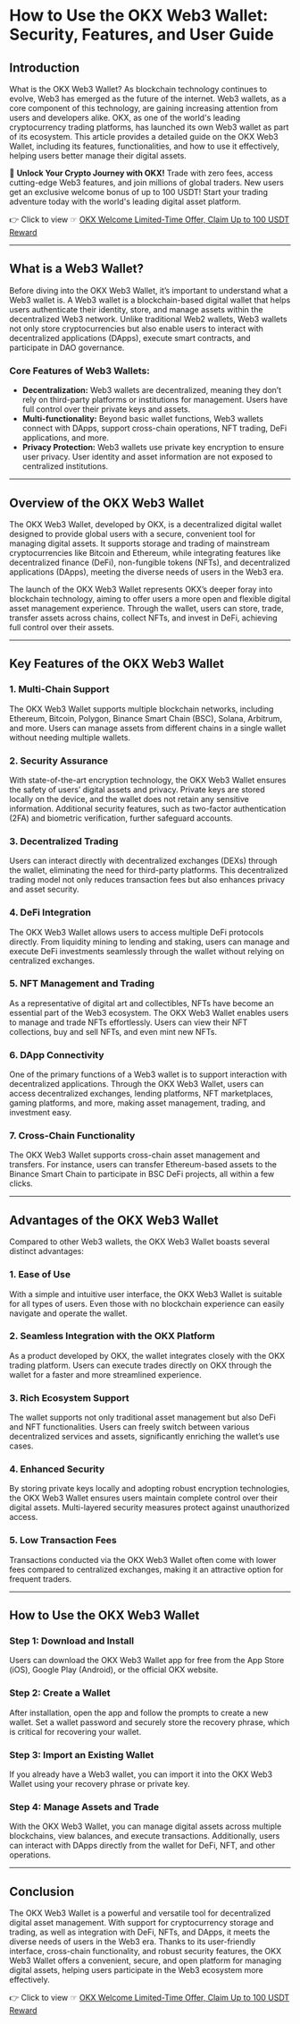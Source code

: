 # How to Use the OKX Web3 Wallet: Security, Features, and User Guide

## Introduction

What is the OKX Web3 Wallet? As blockchain technology continues to evolve, Web3 has emerged as the future of the internet. Web3 wallets, as a core component of this technology, are gaining increasing attention from users and developers alike. OKX, as one of the world's leading cryptocurrency trading platforms, has launched its own Web3 wallet as part of its ecosystem. This article provides a detailed guide on the OKX Web3 Wallet, including its features, functionalities, and how to use it effectively, helping users better manage their digital assets.

🚀 **Unlock Your Crypto Journey with OKX!** Trade with zero fees, access cutting-edge Web3 features, and join millions of global traders. New users get an exclusive welcome bonus of up to 100 USDT! Start your trading adventure today with the world's leading digital asset platform.

👉 Click to view ☞ [OKX Welcome Limited-Time Offer, Claim Up to 100 USDT Reward](https://bit.ly/OKXe)

---

## What is a Web3 Wallet?

Before diving into the OKX Web3 Wallet, it’s important to understand what a Web3 wallet is. A Web3 wallet is a blockchain-based digital wallet that helps users authenticate their identity, store, and manage assets within the decentralized Web3 network. Unlike traditional Web2 wallets, Web3 wallets not only store cryptocurrencies but also enable users to interact with decentralized applications (DApps), execute smart contracts, and participate in DAO governance.

### Core Features of Web3 Wallets:

- **Decentralization:** Web3 wallets are decentralized, meaning they don’t rely on third-party platforms or institutions for management. Users have full control over their private keys and assets.
- **Multi-functionality:** Beyond basic wallet functions, Web3 wallets connect with DApps, support cross-chain operations, NFT trading, DeFi applications, and more.
- **Privacy Protection:** Web3 wallets use private key encryption to ensure user privacy. User identity and asset information are not exposed to centralized institutions.

---

## Overview of the OKX Web3 Wallet

The OKX Web3 Wallet, developed by OKX, is a decentralized digital wallet designed to provide global users with a secure, convenient tool for managing digital assets. It supports storage and trading of mainstream cryptocurrencies like Bitcoin and Ethereum, while integrating features like decentralized finance (DeFi), non-fungible tokens (NFTs), and decentralized applications (DApps), meeting the diverse needs of users in the Web3 era.

The launch of the OKX Web3 Wallet represents OKX’s deeper foray into blockchain technology, aiming to offer users a more open and flexible digital asset management experience. Through the wallet, users can store, trade, transfer assets across chains, collect NFTs, and invest in DeFi, achieving full control over their assets.

---

## Key Features of the OKX Web3 Wallet

### 1. **Multi-Chain Support**
The OKX Web3 Wallet supports multiple blockchain networks, including Ethereum, Bitcoin, Polygon, Binance Smart Chain (BSC), Solana, Arbitrum, and more. Users can manage assets from different chains in a single wallet without needing multiple wallets.

### 2. **Security Assurance**
With state-of-the-art encryption technology, the OKX Web3 Wallet ensures the safety of users’ digital assets and privacy. Private keys are stored locally on the device, and the wallet does not retain any sensitive information. Additional security features, such as two-factor authentication (2FA) and biometric verification, further safeguard accounts.

### 3. **Decentralized Trading**
Users can interact directly with decentralized exchanges (DEXs) through the wallet, eliminating the need for third-party platforms. This decentralized trading model not only reduces transaction fees but also enhances privacy and asset security.

### 4. **DeFi Integration**
The OKX Web3 Wallet allows users to access multiple DeFi protocols directly. From liquidity mining to lending and staking, users can manage and execute DeFi investments seamlessly through the wallet without relying on centralized exchanges.

### 5. **NFT Management and Trading**
As a representative of digital art and collectibles, NFTs have become an essential part of the Web3 ecosystem. The OKX Web3 Wallet enables users to manage and trade NFTs effortlessly. Users can view their NFT collections, buy and sell NFTs, and even mint new NFTs.

### 6. **DApp Connectivity**
One of the primary functions of a Web3 wallet is to support interaction with decentralized applications. Through the OKX Web3 Wallet, users can access decentralized exchanges, lending platforms, NFT marketplaces, gaming platforms, and more, making asset management, trading, and investment easy.

### 7. **Cross-Chain Functionality**
The OKX Web3 Wallet supports cross-chain asset management and transfers. For instance, users can transfer Ethereum-based assets to the Binance Smart Chain to participate in BSC DeFi projects, all within a few clicks.

---

## Advantages of the OKX Web3 Wallet

Compared to other Web3 wallets, the OKX Web3 Wallet boasts several distinct advantages:

### 1. **Ease of Use**
With a simple and intuitive user interface, the OKX Web3 Wallet is suitable for all types of users. Even those with no blockchain experience can easily navigate and operate the wallet.

### 2. **Seamless Integration with the OKX Platform**
As a product developed by OKX, the wallet integrates closely with the OKX trading platform. Users can execute trades directly on OKX through the wallet for a faster and more streamlined experience.

### 3. **Rich Ecosystem Support**
The wallet supports not only traditional asset management but also DeFi and NFT functionalities. Users can freely switch between various decentralized services and assets, significantly enriching the wallet’s use cases.

### 4. **Enhanced Security**
By storing private keys locally and adopting robust encryption technologies, the OKX Web3 Wallet ensures users maintain complete control over their digital assets. Multi-layered security measures protect against unauthorized access.

### 5. **Low Transaction Fees**
Transactions conducted via the OKX Web3 Wallet often come with lower fees compared to centralized exchanges, making it an attractive option for frequent traders.

---

## How to Use the OKX Web3 Wallet

### Step 1: Download and Install
Users can download the OKX Web3 Wallet app for free from the App Store (iOS), Google Play (Android), or the official OKX website.

### Step 2: Create a Wallet
After installation, open the app and follow the prompts to create a new wallet. Set a wallet password and securely store the recovery phrase, which is critical for recovering your wallet.

### Step 3: Import an Existing Wallet
If you already have a Web3 wallet, you can import it into the OKX Web3 Wallet using your recovery phrase or private key.

### Step 4: Manage Assets and Trade
With the OKX Web3 Wallet, you can manage digital assets across multiple blockchains, view balances, and execute transactions. Additionally, users can interact with DApps directly from the wallet for DeFi, NFT, and other operations.

---

## Conclusion

The OKX Web3 Wallet is a powerful and versatile tool for decentralized digital asset management. With support for cryptocurrency storage and trading, as well as integration with DeFi, NFTs, and DApps, it meets the diverse needs of users in the Web3 era. Thanks to its user-friendly interface, cross-chain functionality, and robust security features, the OKX Web3 Wallet offers a convenient, secure, and open platform for managing digital assets, helping users participate in the Web3 ecosystem more effectively.

👉 Click to view ☞ [OKX Welcome Limited-Time Offer, Claim Up to 100 USDT Reward](https://bit.ly/OKXe)

